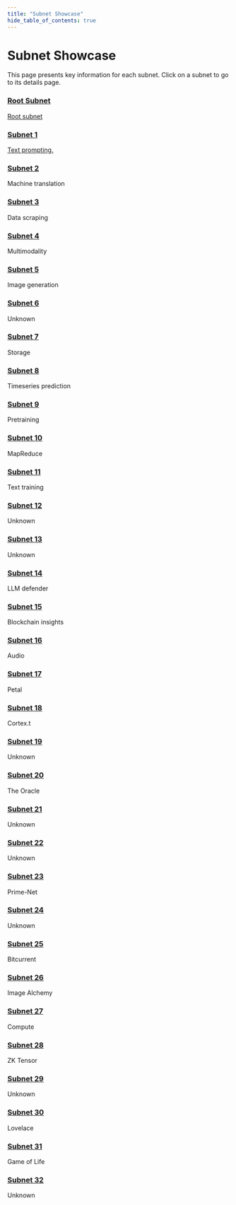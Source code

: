 ```yaml
---
title: "Subnet Showcase"
hide_table_of_contents: true
---
```


# Subnet Showcase

This page presents key information for each subnet. Click on a subnet to go to its details page. 

<div class="subnet-container">
  <a href="subnet-showcase/subnet-1" class="subnet-card">
    <div class="subnet-card-body">
      <h3 class="subnet-card-title">Root Subnet</h3>
      <p class="subnet-card-text">Root subnet</p>
    </div>
  </a>
</div>

<div class="subnet-container">
  <a href="subnet-showcase/subnet-1" class="subnet-card">
    <div class="subnet-card-body">
      <h3 class="subnet-card-title">Subnet 1</h3>
      <p class="subnet-card-text">Text prompting.</p>
    </div>
  </a>  
  <div class="subnet-card">
    <div class="subnet-card-body">
      <a href="subnet-showcase/subnet-1"><h3 class="subnet-card-title">Subnet 2</h3></a>
      <p class="subnet-card-text">Machine translation</p>
    </div>
  </div>
  <div class="subnet-card">
    <div class="subnet-card-body">
      <a href="subnet-showcase/subnet-1"><h3 class="subnet-card-title">Subnet 3</h3></a>
      <p class="subnet-card-text">Data scraping</p>
    </div>
  </div>
  <div class="subnet-card">
    <div class="subnet-card-body">
      <a href="subnet-showcase/subnet-1"><h3 class="subnet-card-title">Subnet 4</h3></a>
      <p class="subnet-card-text">Multimodality</p>
    </div>
  </div>  
</div>
<div class="subnet-container">
  <a href="http://bittensor.com" class="subnet-card">
    <div class="subnet-card-body">
      <a href="subnet-showcase/subnet-1"><h3 class="subnet-card-title">Subnet 5</h3></a>
      <p class="subnet-card-text">Image generation</p>
    </div>
  </a>
  <div class="subnet-card">
    <div class="subnet-card-body">
      <a href="subnet-showcase/subnet-1"><h3 class="subnet-card-title">Subnet 6</h3></a>
      <p class="subnet-card-text">Unknown</p>
    </div>
  </div>
  <div class="subnet-card">
    <div class="subnet-card-body">
      <a href="subnet-showcase/subnet-1"><h3 class="subnet-card-title">Subnet 7</h3></a>
      <p class="subnet-card-text">Storage</p>
    </div>
  </div>
  <div class="subnet-card">
    <div class="subnet-card-body">
      <a href="subnet-showcase/subnet-1"><h3 class="subnet-card-title">Subnet 8</h3></a>
      <p class="subnet-card-text">Timeseries prediction</p>
    </div>
  </div>  
</div>
<div class="subnet-container">
  <a href="http://bittensor.com" class="subnet-card">
    <div class="subnet-card-body">
      <a href="subnet-showcase/subnet-1"><h3 class="subnet-card-title">Subnet 9</h3></a>
      <p class="subnet-card-text">Pretraining</p>
    </div>
  </a>
  <div class="subnet-card">
    <div class="subnet-card-body">
      <a href="subnet-showcase/subnet-1"><h3 class="subnet-card-title">Subnet 10</h3></a>
      <p class="subnet-card-text">MapReduce</p>
    </div>
  </div>
  <div class="subnet-card">
    <div class="subnet-card-body">
      <a href="subnet-showcase/subnet-1"><h3 class="subnet-card-title">Subnet 11</h3></a>
      <p class="subnet-card-text">Text training</p>
    </div>
  </div>
  <div class="subnet-card">
    <div class="subnet-card-body">
      <a href="subnet-showcase/subnet-1"><h3 class="subnet-card-title">Subnet 12</h3></a>
      <p class="subnet-card-text">Unknown</p>
    </div>
  </div>  
</div>
<div class="subnet-container">
  <a href="http://bittensor.com" class="subnet-card">
    <div class="subnet-card-body">
      <a href="subnet-showcase/subnet-1"><h3 class="subnet-card-title">Subnet 13</h3></a>
      <p class="subnet-card-text">Unknown</p>
    </div>
  </a>
  <div class="subnet-card">
    <div class="subnet-card-body">
      <a href="subnet-showcase/subnet-1"><h3 class="subnet-card-title">Subnet 14</h3></a>
      <p class="subnet-card-text">LLM defender</p>
    </div>
  </div>
  <div class="subnet-card">
    <div class="subnet-card-body">
      <a href="subnet-showcase/subnet-1"><h3 class="subnet-card-title">Subnet 15</h3></a>
      <p class="subnet-card-text">Blockchain insights</p>
    </div>
  </div>
  <div class="subnet-card">
    <div class="subnet-card-body">
      <a href="subnet-showcase/subnet-1"><h3 class="subnet-card-title">Subnet 16</h3></a>
      <p class="subnet-card-text">Audio</p>
    </div>
  </div>  
</div>
<div class="subnet-container">
  <a href="http://bittensor.com" class="subnet-card">
    <div class="subnet-card-body">
      <a href="subnet-showcase/subnet-1"><h3 class="subnet-card-title">Subnet 17</h3></a>
      <p class="subnet-card-text">Petal</p>
    </div>
  </a>
  <div class="subnet-card">
    <div class="subnet-card-body">
      <a href="subnet-showcase/subnet-1"><h3 class="subnet-card-title">Subnet 18</h3></a>
      <p class="subnet-card-text">Cortex.t</p>
    </div>
  </div>
  <div class="subnet-card">
    <div class="subnet-card-body">
      <a href="subnet-showcase/subnet-1"><h3 class="subnet-card-title">Subnet 19</h3></a>
      <p class="subnet-card-text">Unknown</p>
    </div>
  </div>
  <div class="subnet-card">
    <div class="subnet-card-body">
      <a href="subnet-showcase/subnet-1"><h3 class="subnet-card-title">Subnet 20</h3></a>
      <p class="subnet-card-text">The Oracle</p>
    </div>
  </div>  
</div>
<div class="subnet-container">
  <a href="http://bittensor.com" class="subnet-card">
    <div class="subnet-card-body">
      <a href="subnet-showcase/subnet-1"><h3 class="subnet-card-title">Subnet 21</h3></a>
      <p class="subnet-card-text">Unknown</p>
    </div>
  </a>
  <div class="subnet-card">
    <div class="subnet-card-body">
      <a href="subnet-showcase/subnet-1"><h3 class="subnet-card-title">Subnet 22</h3></a>
      <p class="subnet-card-text">Unknown</p>
    </div>
  </div>
  <div class="subnet-card">
    <div class="subnet-card-body">
      <a href="subnet-showcase/subnet-1"><h3 class="subnet-card-title">Subnet 23</h3></a>
      <p class="subnet-card-text">Prime-Net</p>
    </div>
  </div>
  <div class="subnet-card">
    <div class="subnet-card-body">
      <a href="subnet-showcase/subnet-1"><h3 class="subnet-card-title">Subnet 24</h3></a>
      <p class="subnet-card-text">Unknown</p>
    </div>
  </div>  
</div>

<div class="subnet-container">
  <a href="http://bittensor.com" class="subnet-card">
    <div class="subnet-card-body">
      <a href="subnet-showcase/subnet-1"><h3 class="subnet-card-title">Subnet 25</h3></a>
      <p class="subnet-card-text">Bitcurrent</p>
    </div>
  </a>
  <div class="subnet-card">
    <div class="subnet-card-body">
      <a href="subnet-showcase/subnet-1"><h3 class="subnet-card-title">Subnet 26</h3></a>
      <p class="subnet-card-text">Image Alchemy</p>
    </div>
  </div>
  <div class="subnet-card">
    <div class="subnet-card-body">
      <a href="subnet-showcase/subnet-1"><h3 class="subnet-card-title">Subnet 27</h3></a>
      <p class="subnet-card-text">Compute</p>
    </div>
  </div>
  <div class="subnet-card">
    <div class="subnet-card-body">
      <a href="subnet-showcase/subnet-1"><h3 class="subnet-card-title">Subnet 28</h3></a>
      <p class="subnet-card-text">ZK Tensor</p>
    </div>
  </div>  
</div>
<div class="subnet-container">
  <a href="http://bittensor.com" class="subnet-card">
    <div class="subnet-card-body">
      <a href="subnet-showcase/subnet-1"><h3 class="subnet-card-title">Subnet 29</h3></a>
      <p class="subnet-card-text">Unknown</p>
    </div>
  </a>
  <div class="subnet-card">
    <div class="subnet-card-body">
      <a href="subnet-showcase/subnet-1"><h3 class="subnet-card-title">Subnet 30</h3></a>
      <p class="subnet-card-text">Lovelace</p>
    </div>
  </div>
  <div class="subnet-card">
    <div class="subnet-card-body">
      <a href="subnet-showcase/subnet-1"><h3 class="subnet-card-title">Subnet 31</h3></a>
      <p class="subnet-card-text">Game of Life</p>
    </div>
  </div>
  <div class="subnet-card">
    <div class="subnet-card-body">
      <a href="subnet-showcase/subnet-1"><h3 class="subnet-card-title">Subnet 32</h3></a>
      <p class="subnet-card-text">Unknown</p>
    </div>
  </div>  
</div>
